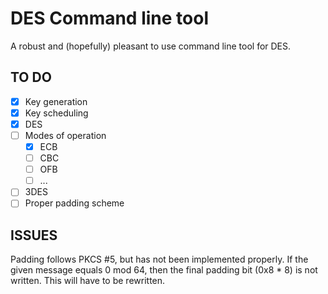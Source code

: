# DES Command line tool

A robust and (hopefully) pleasant to use command line tool for DES.

## TO DO

- [x] Key generation
- [x] Key scheduling
- [x] DES
- [ ] Modes of operation
    - [x] ECB
    - [ ] CBC
    - [ ] OFB
    - [ ] ...
- [ ] 3DES
- [ ] Proper padding scheme

## ISSUES

Padding follows PKCS #5, but has not been implemented properly. If the given message equals 0 mod 64, then the final padding bit (0x8 * 8) is not written. This will have to be rewritten.
